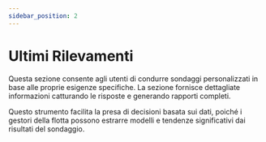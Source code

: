 ```yaml
---
sidebar_position: 2
---
```


# Ultimi Rilevamenti


Questa sezione consente agli utenti di condurre sondaggi personalizzati in base alle proprie esigenze specifiche. La sezione fornisce dettagliate informazioni catturando le risposte e generando rapporti completi.

Questo strumento facilita la presa di decisioni basata sui dati, poiché i gestori della flotta possono estrarre modelli e tendenze significativi dai risultati del sondaggio.